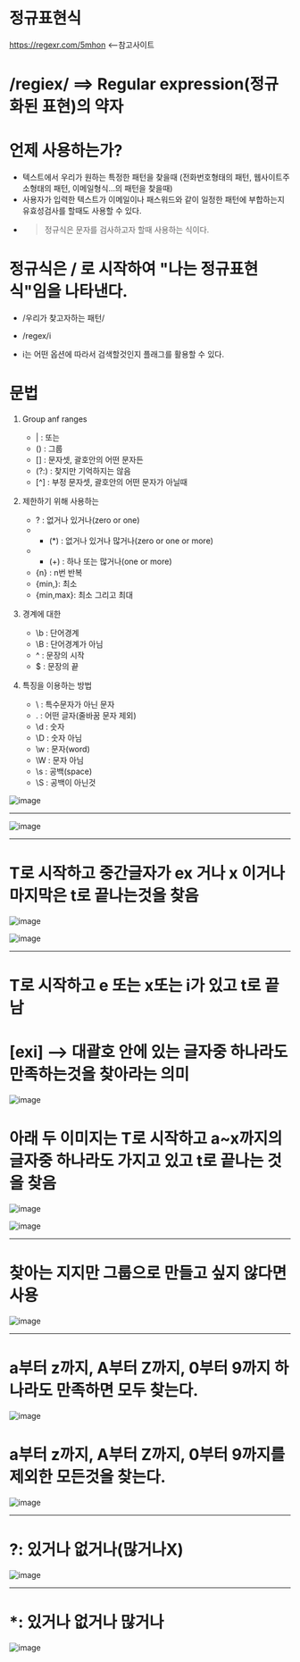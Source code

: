 # 정규표현식

https://regexr.com/5mhon <--참고사이트

# /regiex/ ==> Regular expression(정규화된 표현)의 약자

# 언제 사용하는가?
 - 텍스트에서 우리가 원하는 특정한 패턴을 찾을때 (전화번호형태의 패턴, 웹사이트주소형태의 패턴, 이메일형식...의 패턴을 찾을때)
 - 사용자가 입력한 텍스트가 이메일이나 패스워드와 같이 일정한 패턴에 부합하는지 유효성검사를 할때도 사용할 수 있다.
 - > 정규식은 문자를 검사하고자 할때 사용하는 식이다.


# 정규식은 / 로 시작하여 "나는 정규표현식"임을 나타낸다.
 - /우리가 찾고자하는 패턴/

 - /regex/i
 - i는 어떤 옵션에 따라서 검색할것인지 플래그를 활용할 수 있다.

# 문법
 1) Group anf ranges
    - |   : 또는
    - ()  : 그룹
    - []  : 문자셋, 괄호안의 어떤 문자든
    - (?:) : 찾지만 기억하지는 않음
    - [^] : 부정 문자셋, 괄호안의 어떤 문자가 아닐때

 2) 제한하기 위해 사용하는
    - ?   : 없거나 있거나(zero or one)
    - * (&#42;)  : 없거나 있거나 많거나(zero or one or more)
    - + (&#43;)   : 하나 또는 많거나(one or more)
    - {n}   : n번 반복
    - {min,}: 최소
    - {min,max}: 최소 그리고 최대
   
 3) 경계에 대한
    -  \b : 단어경계
    -  \B : 단어경계가 아님
    - ^   : 문장의 시작
    - $   : 문장의 끝

 4) 특징을 이용하는 방법
    - \   : 특수문자가 아닌 문자
    - .   : 어떤 글자(줄바꿈 문자 제외)
    - \d  : 숫자
    - \D  : 숫자 아님
    - \w  : 문자(word)
    - \W  : 문자 아님
    - \s  : 공백(space)
    - \S  : 공백이 아닌것




![image](https://github.com/hyunju960429/Regiex/assets/145514544/b79e8e0e-2f19-48a1-9aa5-b4c2e44997aa)


-----------------


    
   
![image](https://github.com/hyunju960429/Regiex/assets/145514544/ab5175af-3bb8-4b42-b075-be6d033d9883)


-----------------------


# T로 시작하고 중간글자가 ex 거나 x 이거나 마지막은 t로 끝나는것을 찾음
![image](https://github.com/hyunju960429/Regiex/assets/145514544/60e81ac1-8b71-42be-9df9-7ff7edda0b4b)

![image](https://github.com/hyunju960429/Regiex/assets/145514544/ef935159-5e42-4141-be6c-06962ed405c5)



----------------------


    

# T로 시작하고 e 또는 x또는 i가 있고 t로 끝남
# [exi] --> 대괄호 안에 있는 글자중 하나라도 만족하는것을 찾아라는 의미 
![image](https://github.com/hyunju960429/Regiex/assets/145514544/e42fc487-23ce-45ab-bacf-20de6f2d6f53)


# 아래 두 이미지는 T로 시작하고 a~x까지의 글자중 하나라도 가지고 있고 t로 끝나는 것을 찾음
     
![image](https://github.com/hyunju960429/Regiex/assets/145514544/ac314ad4-6cf4-4468-b827-fba0f22089d5)

![image](https://github.com/hyunju960429/Regiex/assets/145514544/3058581f-9309-4f07-bb96-a55605f37c54)



-----------------------------------

   
    
    
    
    
# 찾아는 지지만 그룹으로 만들고 싶지 않다면 사용 
      
![image](https://github.com/hyunju960429/Regiex/assets/145514544/508ab56c-17bf-47ba-a854-dbcca875e056)






--------------------------




# a부터 z까지, A부터 Z까지, 0부터 9까지 하나라도 만족하면 모두 찾는다.
      
![image](https://github.com/hyunju960429/Regiex/assets/145514544/23d68f55-fcf3-4f57-925e-215e38a4d782)



      
# a부터 z까지, A부터 Z까지, 0부터 9까지를 제외한 모든것을 찾는다.
![image](https://github.com/hyunju960429/Regiex/assets/145514544/de0368d1-dfeb-41d7-be5c-b75445d8c4c8)



      
---------------------



# ?: 있거나 없거나(많거나X)
![image](https://github.com/hyunju960429/Regiex/assets/145514544/8f94c4b0-fef8-4b66-8ac0-0084074b60e4)





--------------------

# *: 있거나 없거나 많거나
![image](https://github.com/hyunju960429/Regiex/assets/145514544/5c9eb6c2-97b2-4ad8-920e-2165ab97192f)


